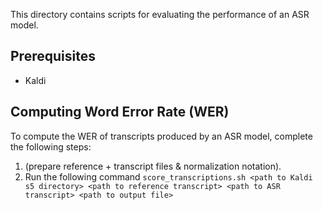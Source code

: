 This directory contains scripts for evaluating the performance of an ASR model.

## Prerequisites
* Kaldi


## Computing Word Error Rate (WER)

To compute the WER of transcripts produced by an ASR model, complete the following steps:
1. (prepare reference + transcript files & normalization notation). 
2. Run the following command
```score_transcriptions.sh <path to Kaldi s5 directory> <path to reference transcript> <path to ASR transcript> <path to output file>```